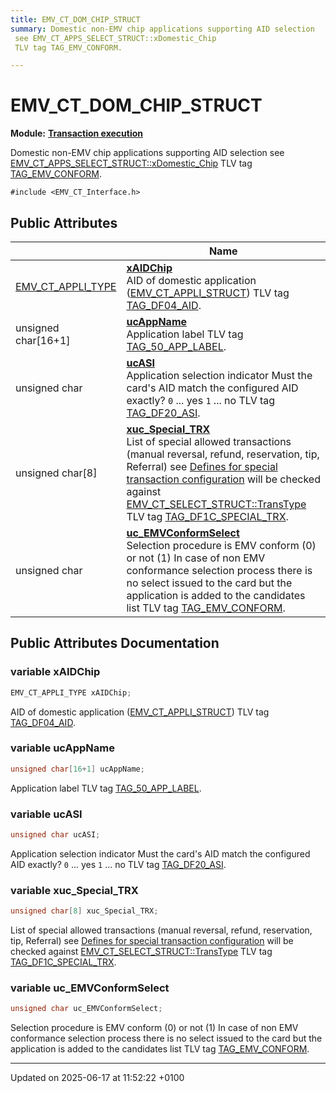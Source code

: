 ```yaml
---
title: EMV_CT_DOM_CHIP_STRUCT
summary: Domestic non-EMV chip applications supporting AID selection 
 see EMV_CT_APPS_SELECT_STRUCT::xDomestic_Chip
 TLV tag TAG_EMV_CONFORM. 

---
```


# EMV_CT_DOM_CHIP_STRUCT

**Module:** **[Transaction execution](group___a_d_k___t_r_x___e_x_e_c.md)**



Domestic non-EMV chip applications supporting AID selection    see [EMV_CT_APPS_SELECT_STRUCT::xDomestic_Chip](struct_e_m_v___c_t___a_p_p_s___s_e_l_e_c_t___s_t_r_u_c_t.md#variable-xdomestic-chip)   TLV tag [TAG_EMV_CONFORM](). 


`#include <EMV_CT_Interface.h>`

## Public Attributes

|                | Name           |
| -------------- | -------------- |
| [EMV_CT_APPLI_TYPE](_e_m_v___c_t___interface_8h.md#typedef-emv-ct-appli-type) | **[xAIDChip](struct_e_m_v___c_t___d_o_m___c_h_i_p___s_t_r_u_c_t.md#variable-xaidchip)** <br>AID of domestic application ([EMV_CT_APPLI_STRUCT](struct_e_m_v___c_t___a_p_p_l_i___s_t_r_u_c_t.md))    TLV tag [TAG_DF04_AID]().  |
| unsigned char[16+1] | **[ucAppName](struct_e_m_v___c_t___d_o_m___c_h_i_p___s_t_r_u_c_t.md#variable-ucappname)** <br>Application label    TLV tag [TAG_50_APP_LABEL]().  |
| unsigned char | **[ucASI](struct_e_m_v___c_t___d_o_m___c_h_i_p___s_t_r_u_c_t.md#variable-ucasi)** <br>Application selection indicator    Must the card's AID match the configured AID exactly?  `0` ... yes  `1` ... no    TLV tag [TAG_DF20_ASI]().  |
| unsigned char[8] | **[xuc_Special_TRX](struct_e_m_v___c_t___d_o_m___c_h_i_p___s_t_r_u_c_t.md#variable-xuc-special-trx)** <br>List of special allowed transactions (manual reversal, refund, reservation, tip, Referral)    see [Defines for special transaction configuration]()   will be checked against [EMV_CT_SELECT_STRUCT::TransType]()   TLV tag [TAG_DF1C_SPECIAL_TRX]().  |
| unsigned char | **[uc_EMVConformSelect](struct_e_m_v___c_t___d_o_m___c_h_i_p___s_t_r_u_c_t.md#variable-uc-emvconformselect)** <br>Selection procedure is EMV conform (0) or not (1)    In case of non EMV conformance selection process there is no select issued to the card but the application is added to the candidates list    TLV tag [TAG_EMV_CONFORM]().  |

## Public Attributes Documentation

### variable xAIDChip

```cpp
EMV_CT_APPLI_TYPE xAIDChip;
```

AID of domestic application ([EMV_CT_APPLI_STRUCT](struct_e_m_v___c_t___a_p_p_l_i___s_t_r_u_c_t.md))    TLV tag [TAG_DF04_AID](). 

### variable ucAppName

```cpp
unsigned char[16+1] ucAppName;
```

Application label    TLV tag [TAG_50_APP_LABEL](). 

### variable ucASI

```cpp
unsigned char ucASI;
```

Application selection indicator    Must the card's AID match the configured AID exactly?  `0` ... yes  `1` ... no    TLV tag [TAG_DF20_ASI](). 

### variable xuc_Special_TRX

```cpp
unsigned char[8] xuc_Special_TRX;
```

List of special allowed transactions (manual reversal, refund, reservation, tip, Referral)    see [Defines for special transaction configuration]()   will be checked against [EMV_CT_SELECT_STRUCT::TransType]()   TLV tag [TAG_DF1C_SPECIAL_TRX](). 

### variable uc_EMVConformSelect

```cpp
unsigned char uc_EMVConformSelect;
```

Selection procedure is EMV conform (0) or not (1)    In case of non EMV conformance selection process there is no select issued to the card but the application is added to the candidates list    TLV tag [TAG_EMV_CONFORM](). 

-------------------------------

Updated on 2025-06-17 at 11:52:22 +0100